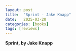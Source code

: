 ```yaml
---
layout: post
title:  "Sprint - Jake Knapp"
date:   2025-03-20
categories: [books]
tags: [reviews]
---
```


**Sprint, by Jake Knapp**